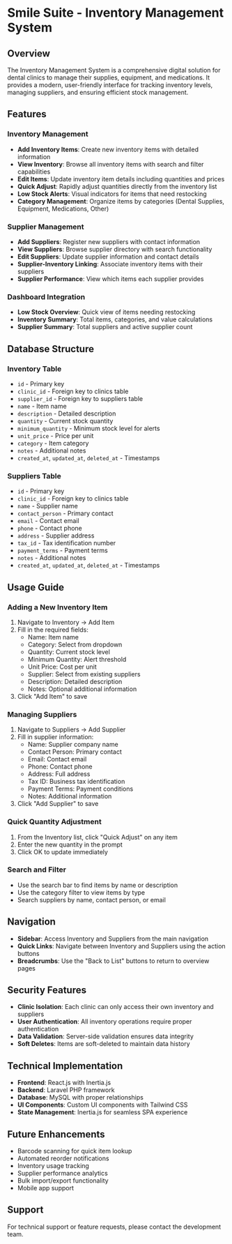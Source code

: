 # Smile Suite - Inventory Management System

## Overview

The Inventory Management System is a comprehensive digital solution for dental clinics to manage their supplies, equipment, and medications. It provides a modern, user-friendly interface for tracking inventory levels, managing suppliers, and ensuring efficient stock management.

## Features

### Inventory Management

-   **Add Inventory Items**: Create new inventory items with detailed information
-   **View Inventory**: Browse all inventory items with search and filter capabilities
-   **Edit Items**: Update inventory item details including quantities and prices
-   **Quick Adjust**: Rapidly adjust quantities directly from the inventory list
-   **Low Stock Alerts**: Visual indicators for items that need restocking
-   **Category Management**: Organize items by categories (Dental Supplies, Equipment, Medications, Other)

### Supplier Management

-   **Add Suppliers**: Register new suppliers with contact information
-   **View Suppliers**: Browse supplier directory with search functionality
-   **Edit Suppliers**: Update supplier information and contact details
-   **Supplier-Inventory Linking**: Associate inventory items with their suppliers
-   **Supplier Performance**: View which items each supplier provides

### Dashboard Integration

-   **Low Stock Overview**: Quick view of items needing restocking
-   **Inventory Summary**: Total items, categories, and value calculations
-   **Supplier Summary**: Total suppliers and active supplier count

## Database Structure

### Inventory Table

-   `id` - Primary key
-   `clinic_id` - Foreign key to clinics table
-   `supplier_id` - Foreign key to suppliers table
-   `name` - Item name
-   `description` - Detailed description
-   `quantity` - Current stock quantity
-   `minimum_quantity` - Minimum stock level for alerts
-   `unit_price` - Price per unit
-   `category` - Item category
-   `notes` - Additional notes
-   `created_at`, `updated_at`, `deleted_at` - Timestamps

### Suppliers Table

-   `id` - Primary key
-   `clinic_id` - Foreign key to clinics table
-   `name` - Supplier name
-   `contact_person` - Primary contact
-   `email` - Contact email
-   `phone` - Contact phone
-   `address` - Supplier address
-   `tax_id` - Tax identification number
-   `payment_terms` - Payment terms
-   `notes` - Additional notes
-   `created_at`, `updated_at`, `deleted_at` - Timestamps

## Usage Guide

### Adding a New Inventory Item

1. Navigate to Inventory → Add Item
2. Fill in the required fields:
    - Name: Item name
    - Category: Select from dropdown
    - Quantity: Current stock level
    - Minimum Quantity: Alert threshold
    - Unit Price: Cost per unit
    - Supplier: Select from existing suppliers
    - Description: Detailed description
    - Notes: Optional additional information
3. Click "Add Item" to save

### Managing Suppliers

1. Navigate to Suppliers → Add Supplier
2. Fill in supplier information:
    - Name: Supplier company name
    - Contact Person: Primary contact
    - Email: Contact email
    - Phone: Contact phone
    - Address: Full address
    - Tax ID: Business tax identification
    - Payment Terms: Payment conditions
    - Notes: Additional information
3. Click "Add Supplier" to save

### Quick Quantity Adjustment

1. From the Inventory list, click "Quick Adjust" on any item
2. Enter the new quantity in the prompt
3. Click OK to update immediately

### Search and Filter

-   Use the search bar to find items by name or description
-   Use the category filter to view items by type
-   Search suppliers by name, contact person, or email

## Navigation

-   **Sidebar**: Access Inventory and Suppliers from the main navigation
-   **Quick Links**: Navigate between Inventory and Suppliers using the action buttons
-   **Breadcrumbs**: Use the "Back to List" buttons to return to overview pages

## Security Features

-   **Clinic Isolation**: Each clinic can only access their own inventory and suppliers
-   **User Authentication**: All inventory operations require proper authentication
-   **Data Validation**: Server-side validation ensures data integrity
-   **Soft Deletes**: Items are soft-deleted to maintain data history

## Technical Implementation

-   **Frontend**: React.js with Inertia.js
-   **Backend**: Laravel PHP framework
-   **Database**: MySQL with proper relationships
-   **UI Components**: Custom UI components with Tailwind CSS
-   **State Management**: Inertia.js for seamless SPA experience

## Future Enhancements

-   Barcode scanning for quick item lookup
-   Automated reorder notifications
-   Inventory usage tracking
-   Supplier performance analytics
-   Bulk import/export functionality
-   Mobile app support

## Support

For technical support or feature requests, please contact the development team.
